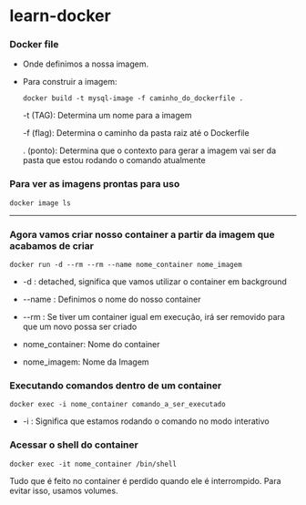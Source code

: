 # learn-docker

### Docker file
* Onde definimos a nossa imagem. 
* Para construir a imagem:
  
  ```docker build -t mysql-image -f caminho_do_dockerfile .``` 
  
    -t (TAG): Determina um nome para a imagem 

    -f (flag): Determina o caminho da pasta raiz até o Dockerfile

    . (ponto): Determina que o contexto para gerar a imagem vai ser da pasta que estou rodando o comando atualmente   

### Para ver as imagens prontas para uso 
```docker image ls``` 

---


### Agora vamos criar nosso container a partir da imagem que acabamos de criar
```docker run -d --rm --rm --name nome_container nome_imagem``` 

* -d : detached, significa que vamos utilizar o container em background

* --name : Definimos o nome do nosso container
  
* --rm : Se tiver um container igual em execução, irá ser removido para que um novo possa ser criado

* nome_container: Nome do container

* nome_imagem: Nome da Imagem



### Executando comandos dentro de um container 
```docker exec -i nome_container comando_a_ser_executado```
* -i : Significa que estamos rodando o comando no modo interativo

### Acessar o shell do container
```docker exec -it nome_container /bin/shell```

Tudo que é feito no container é perdido quando ele é interrompido. Para evitar isso, usamos volumes. 